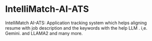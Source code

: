 # IntelliMatch-AI-ATS
IntelliMatch AI-ATS: Application tracking system which helps aligning resume with job description and the keywords with the help LLM . i,e. Gemini. and LLAMA2 and many more.
